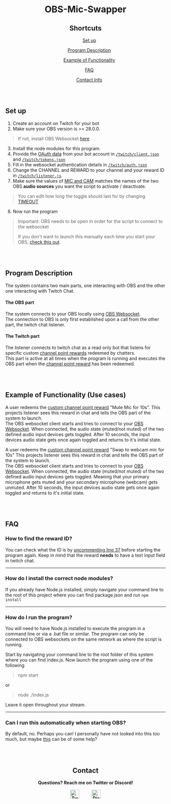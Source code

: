 <h1 align="center">OBS-Mic-Swapper</h1>

<h2 align="center">Shortcuts</h2>

<ul align="center">
   <a href="https://github.com/Caisesiume/OBS-Mic-Swapper#set-up">Set up</a>
 </ul>
 <ul align="center">
  <a href="https://github.com/Caisesiume/OBS-Mic-Swapper#program-description">Program Description</a>
 </ul>
 <ul align="center">
  <a href="https://github.com/Caisesiume/OBS-Mic-Swapper#example-of-functionality">
    Example of Functionality
  </a>
 </ul>
 <ul align="center">
  <a href="https://github.com/Caisesiume/OBS-Mic-Swapper#faq">
    FAQ
  </a>
 </ul>
 <ul align="center">
  <a href="https://github.com/Caisesiume/OBS-Mic-Swapper#contact">
    Contact Info
  </a>
 </ul>
<br>
<br>

## Set up

1. Create an account on Twitch for your bot
2. Make sure your OBS version is >= 28.0.0.  
> If not, install OBS Websocket [here](https://github.com/obsproject/obs-websocket/)
3. Install the node modules for this program.
4. Provide the <a href="https://dev.twitch.tv/docs/authentication/getting-tokens-oauth" target="_blank">OAuth data</a> from your bot account in <a href="https://github.com/Caisesiume/OBS-Mic-Swapper/blob/master/twitch/client.json" target="_blank">``/twitch/client.json``</a> and <a href="https://github.com/Caisesiume/OBS-Mic-Swapper/blob/master/twitch/tokens.json" target="_blank">``/twitch/tokens.json``</a>
5. Fill in the websocket authentication details in <a href="https://github.com/Caisesiume/OBS-Mic-Swapper/blob/master/obs/auth.json" target="_blank">``/twitch/auth.json``</a>
6. Change the CHANNEL and REWARD to your channel and your reward ID in [``/twitch/listener.js``](https://github.com/Caisesiume/OBS-Mic-Swapper/blob/master/twitch/listener.js#L9-L10).
7. Make sure the values of <a href="https://github.com/Caisesiume/OBS-Mic-Swapper/blob/master/obs/obsclient.js#L14-L15" target="_blank">MIC and CAM</a> matches the names of the two OBS **audio sources** you want the script to activate / deactivate.
> You can edit how long the toggle should last for by changing <a href="https://github.com/Caisesiume/OBS-Mic-Swapper/blob/master/obs/obsclient.js#L16" target="_blank">TIMEOUT</a>
8. Now run the program
> Important: OBS needs to be open in order for the script to connect to the websocket
> 
> If you don't want to launch this manually each time you start your OBS, <a href="https://stackoverflow.com/questions/20445599/auto-start-node-js-server-on-boot" target="_blank">check this out</a>.

<br>
<br>

## Program Description

The system contains two main parts, one interacting with OBS and the other one interacting with Twitch Chat.

#### The OBS part 

The system connects to your OBS locally using <a href="https://github.com/obsproject/obs-websocket/" target="_blank">OBS Websocket</a>. <br>
The connection to OBS is only first established upon a call from the other part, the twitch chat listener.

#### The Twitch part

The listener connects to twitch chat as a read only bot that listens for specific custom [channel point rewards](https://help.twitch.tv/s/article/channel-points-guide) redeemed by chatters. <br>
This part is active at all times when the program is running and executes the OBS part when the [channel point reward](https://help.twitch.tv/s/article/channel-points-guide) has been redeemed.

<br>
<br>

## Example of Functionality (Use cases)

A user redeems the [custom channel point reward](https://help.twitch.tv/s/article/channel-points-guide?language=en_US#managing) "Mute Mic for 10s".
This projects listener sees this reward in chat and tells the OBS part of the system to launch. 
<br> The OBS websocket client starts and tries to connect to your <a href="https://github.com/obsproject/obs-websocket/" target="_blank">OBS Websocket</a>.
When connected, the audio state (muted/not muted) of the two defined audio input devices gets toggled. After 10 seconds, the input devices audio state gets once again toggled and returns to it's initial state.

A user redeems the [custom channel point reward](https://help.twitch.tv/s/article/channel-points-guide?language=en_US#managing) "Swap to webcam mic for 10s"
This projects listener sees this reward in chat and tells the OBS part of the system to launch. 
<br> The OBS websocket client starts and tries to connect to your <a href="https://github.com/obsproject/obs-websocket/" target="_blank">OBS Websocket</a>.
When connected, the audio state (muted/not muted) of the two defined audio input devices gets toggled. Meaning that your primary microphone gets muted and your secondary microphone (webcam) gets unmuted. After 10 seconds, the input devices audio state gets once again toggled and returns to it's initial state.

<br>
<br>

## FAQ

### How to find the reward ID? 

You can check what the ID is by <a href="https://github.com/Caisesiume/OBS-Mic-Swapper/blob/master/twitch/listener.js#L37"> uncommenting line 37</a> before starting the program again. Keep in mind that the reward **needs** to have a text input field in twitch chat.

<hr>

### How do I install the correct node modules? 

If you already have Node.js installed, simply navigate your command line to the root of this project where you can find package.json and run `npm install`

<hr>

### How do I run the program?

You will need to have Node.js installed to execute the program in a command line or via a .bat file or similar. The program can only be connected to OBS websockets on the same network as where the script is running.

Start by navigating your command line to the root folder of this system where you can find index.js. Now launch the program using one of the following 
> npm start

or 

> node ./index.js

Leave it open throughout your stream.

<hr>

### Can I run this automatically when starting OBS? 

By default, no. Perhaps you can! I personally have not looked into this too much, but maybe <a href="https://stackoverflow.com/questions/20445599/auto-start-node-js-server-on-boot" target="_blank">this</a> can be of some help?

<br>
<br>

<h2 align="center"><strong>Contact<strong></h2>
<p align="center">
Questions? Reach me on Twitter or Discord! 

<p align="center"><a href="https://twitter.com/caisesiume" target="_blank"><img src="https://upload.wikimedia.org/wikipedia/sco/thumb/9/9f/Twitter_bird_logo_2012.svg/1200px-Twitter_bird_logo_2012.svg.png" alt="Twitter Logo" width="28"/></a>
  &nbsp;&nbsp;&nbsp;&nbsp;&nbsp;&nbsp;&nbsp;&nbsp;&nbsp;&nbsp;
<a href="https://discordapp.com/users/277883519017943042" target="_blank"><img src="https://discord.com/assets/3437c10597c1526c3dbd98c737c2bcae.svg" alt="Discord Logo" width="28"/></a></p>
